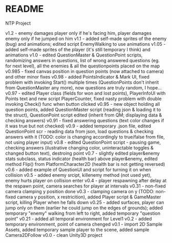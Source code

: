 # README #

NTP Project

v1.2 - enemy damages player only if he's facing him, player damages enemy only if he jumped on him
v1.1 - added self-made sprites of the enemy (bug) and animations; edited script EnemyWalking to use animations
v1.05 - added self-made sprites of the player (it's still temporary I think) and animations
v1.0 - edited QuestionMaster & QuestionPoint scripts, randomizing answers in questions, list of wrong answered questions (eg. for next level), all the enemies & all the questionpoints placed on the map
v0.985 - fixed canvas position in question points (now attached to camera) and other minor fixes
v0.98 - added PointsIndicator & Mark UI, fixed problem with invoking Start() multiple times (QuestionPoints don't inherit from QuestionMaster any more), now questions are truly random, I hope...
v0.97 - edited Player class (fields for won and lost points), PlayerInfoUI with Points text and new script PlayerCounter, fixed nasty problem with double invoking Check() func when button clicked
v0.95 - new object holding all question points, added QuestionMaster script (reading json & loading it to the struct), QuestionPoint script edited (inherit from QM; displaying data & checking answers)
v0.91 - fixed answering questions (text color changes if it was true but not checked)
v0.9 - added temporary .json file, edited QuestionPoint scr - reading data from json, load questions & checking answers with it (TODO: color is changing accordingly to true/false from file, not using player input)
v0.8 - edited QuestionPoint script - pausing game, checking answers (ilustrative changing color, uninteractable toggles & changed button text), destroing point
v0.7 - slightly edited player&enemy stats subclass, status indicator (health bar) above player&enemy, edited method Flip() from PlatformCharacter2D (health bar is not getting reversed)
v0.6 - added example of QuestionUI and script for turning it on when collision
v0.5 - added enemy srcipt, killenemy method (not used yet), enemy hurts player on collision enter
v0.4 - player respawning after delay at the respawn point, camera searches for player at intervals
v0.31 - non-fixed camera clamping y position done
v0.3 - clamping camera on y (TODO: non-fixed camera y position, x restricition), added Player script & GameMaster script, killing Player when he falls down
v0.25 - added surfaces, player can jump only on them (earlier he could jump on the edges of grounds); added temporary "enemy" walking from left to right, added temporary "question point"
v0.21 - added all temporal environment for Level1
v0.2 - added temporary environment, point of camera chenged
v0.1 - import 2D Sample Assets, added temporary sample player to the scene, added sample Camera2DFollow
v0.0 - clean Unity3D project